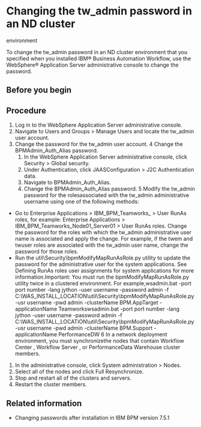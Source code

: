 # Changing the tw\_admin password in an ND cluster
environment

To change the tw\_admin password in an
ND cluster environment that you specified when you installed IBM® Business Automation Workflow, use
the WebSphere® Application
Server administrative
console to change the password.

## Before you begin

## Procedure

1. Log in to the WebSphere Application
Server administrative
console.
2. Navigate to Users and Groups > Manage Users and locate the tw\_admin user
account.
3. Change the password for the tw\_admin user
account.
4 Change the BPMAdmin\_Auth\_Alias password.
    1. In the WebSphere Application
Server administrative
console, click Security > Global
security.
    2. Under Authentication, click JAASConfiguration > J2C Authentication
data.
    3. Navigate to BPMAdmin\_Auth\_Alias.
    4. Change the BPMAdmin\_Auth\_Alias password.
5 Modify the tw\_admin password for the rolesassociated with the tw\_admin administrative username using one of the following methods:

- Go to Enterprise Applications > IBM\_BPM\_Teamworks\_<node and server location> > User RunAs roles, for example: Enterprise Applications > IBM\_BPM\_Teamworks\_Node01\_Server01 > User RunAs roles. Change the
password for the roles with which the tw\_admin administrative
user name is associated and apply the change. For example, if the twem and twuser roles
are associated with the tw\_admin user name, change
the password for those roles.
- Run the util\Security\bpmModifyMapRunAsRole.py utility
to update the password for the administrative user for the system
applications. See Defining RunAs roles user assignments for system applications for more information.Important: You
must run the bpmModifyMapRunAsRole.py utility twice
in a clustered environment. For example,wsadmin.bat -port port number -lang jython -user username -password admin -f C:\WAS\_INSTALL\_LOCATION\util\Security\bpmModifyMapRunAsRole.py -usr  username -pwd admin -clusterName BPM.AppTarget -applicationName Teamworkswsadmin.bat -port port number -lang jython -user username -password admin -f C:\WAS\_INSTALL\_LOCATION\util\Security\bpmModifyMapRunAsRole.py -usr  username -pwd admin -clusterName BPM.Support -applicationName PerformanceDW
6 In a network deployment environment, you must synchronizethe nodes that contain Workflow Center , Workflow Server , or PerformanceData Warehouse cluster members.

1. In the administrative console, click System administration > Nodes.
2. Select all of the nodes and click Full Resynchronize.
3. Stop and restart all of the clusters and servers.
7. Restart the cluster members.

## Related information

- Changing passwords after installation in IBM BPM version 7.5.1